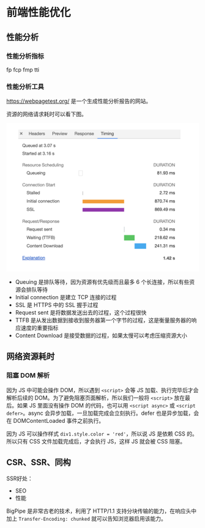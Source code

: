 # 前端性能优化

## 性能分析
### 性能分析指标
fp fcp fmp tti

### 性能分析工具
https://webpagetest.org/ 是一个生成性能分析报告的网站。

资源的网络请求耗时可以看下图。

![](./img/chrome-devtool-timing.png)

- Queuing 是排队等待，因为资源有优先级而且最多 6 个长连接，所以有些资源会排队等待
- Initial connection 是建立 TCP 连接的过程
- SSL 是 HTTPS 中的 SSL 握手过程
- Request sent 是将数据发送出去的过程，这个过程很快
- TTFB 是从发出数据到接收到服务器第一个字节的过程，这是衡量服务器的响应速度的重要指标
- Content Download 是接受数据的过程，如果太慢可以考虑压缩资源大小

## 网络资源耗时
### 阻塞 DOM 解析

因为 JS 中可能会操作 DOM，所以遇到 `<script>` 会等 JS 加载、执行完毕后才会解析后续的 DOM。为了避免阻塞页面解析，所以我们一般将 `<script>` 放在最后。如果 JS 里面没有操作 DOM 的代码，也可以用 `<script async>` 或 `<script defer>`。async 会异步加载，一旦加载完成会立刻执行。defer 也是异步加载，会在 DOMContentLoaded 事件之前执行。

因为 JS 可以操作样式 `div1.style.color = 'red'`，所以说 JS 是依赖 CSS 的。所以只有 CSS 文件加载完成后，才会执行 JS，这样 JS 就会被 CSS 阻塞。

## CSR、SSR、同构

SSR好处：
- SEO
- 性能

BigPipe 是非常古老的技术，利用了 HTTP/1.1 支持分块传输的能力，在响应头中加上 `Transfer-Encoding: chunked` 就可以告知浏览器启用该能力。
